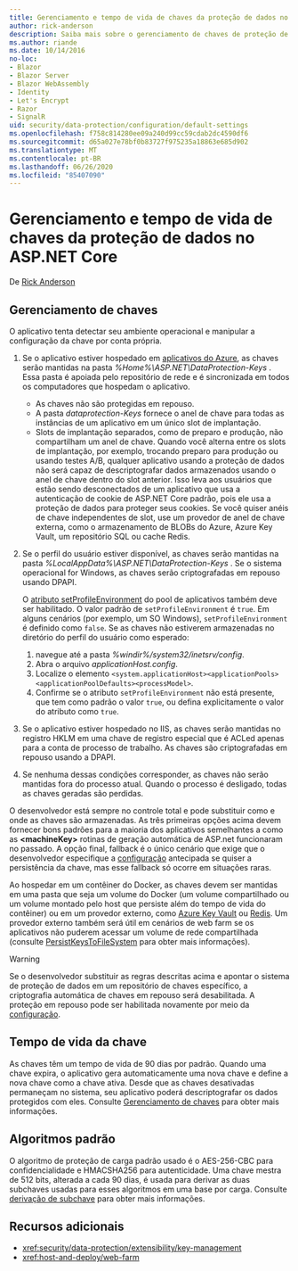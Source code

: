 ```yaml
---
title: Gerenciamento e tempo de vida de chaves da proteção de dados no ASP.NET Core
author: rick-anderson
description: Saiba mais sobre o gerenciamento de chaves de proteção de dados e o tempo de vida em ASP.NET Core.
ms.author: riande
ms.date: 10/14/2016
no-loc:
- Blazor
- Blazor Server
- Blazor WebAssembly
- Identity
- Let's Encrypt
- Razor
- SignalR
uid: security/data-protection/configuration/default-settings
ms.openlocfilehash: f758c814280ee09a240d99cc59cdab2dc4590df6
ms.sourcegitcommit: d65a027e78bf0b83727f975235a18863e685d902
ms.translationtype: MT
ms.contentlocale: pt-BR
ms.lasthandoff: 06/26/2020
ms.locfileid: "85407090"
---
```

# <a name="data-protection-key-management-and-lifetime-in-aspnet-core"></a>Gerenciamento e tempo de vida de chaves da proteção de dados no ASP.NET Core

De [Rick Anderson](https://twitter.com/RickAndMSFT)

## <a name="key-management"></a>Gerenciamento de chaves

O aplicativo tenta detectar seu ambiente operacional e manipular a configuração da chave por conta própria.

1. Se o aplicativo estiver hospedado em [aplicativos do Azure](https://azure.microsoft.com/services/app-service/), as chaves serão mantidas na pasta *%Home%\ASP.NET\DataProtection-Keys* . Essa pasta é apoiada pelo repositório de rede e é sincronizada em todos os computadores que hospedam o aplicativo.
   * As chaves não são protegidas em repouso.
   * A pasta *dataprotection-Keys* fornece o anel de chave para todas as instâncias de um aplicativo em um único slot de implantação.
   * Slots de implantação separados, como de preparo e produção, não compartilham um anel de chave. Quando você alterna entre os slots de implantação, por exemplo, trocando preparo para produção ou usando testes A/B, qualquer aplicativo usando a proteção de dados não será capaz de descriptografar dados armazenados usando o anel de chave dentro do slot anterior. Isso leva aos usuários que estão sendo desconectados de um aplicativo que usa a autenticação de cookie de ASP.NET Core padrão, pois ele usa a proteção de dados para proteger seus cookies. Se você quiser anéis de chave independentes de slot, use um provedor de anel de chave externa, como o armazenamento de BLOBs do Azure, Azure Key Vault, um repositório SQL ou cache Redis.

1. Se o perfil do usuário estiver disponível, as chaves serão mantidas na pasta *%LocalAppData%\ASP.NET\DataProtection-Keys* . Se o sistema operacional for Windows, as chaves serão criptografadas em repouso usando DPAPI.

   O [atributo setProfileEnvironment](/iis/configuration/system.applicationhost/applicationpools/add/processmodel#configuration) do pool de aplicativos também deve ser habilitado. O valor padrão de `setProfileEnvironment` é `true`. Em alguns cenários (por exemplo, um SO Windows), `setProfileEnvironment` é definido como `false`. Se as chaves não estiverem armazenadas no diretório do perfil do usuário como esperado:

   1. navegue até a pasta *%windir%/system32/inetsrv/config*.
   1. Abra o arquivo *applicationHost.config*.
   1. Localize o elemento `<system.applicationHost><applicationPools><applicationPoolDefaults><processModel>`.
   1. Confirme se o atributo `setProfileEnvironment` não está presente, que tem como padrão o valor `true`, ou defina explicitamente o valor do atributo como `true`.

1. Se o aplicativo estiver hospedado no IIS, as chaves serão mantidas no registro HKLM em uma chave de registro especial que é ACLed apenas para a conta de processo de trabalho. As chaves são criptografadas em repouso usando a DPAPI.

1. Se nenhuma dessas condições corresponder, as chaves não serão mantidas fora do processo atual. Quando o processo é desligado, todas as chaves geradas são perdidas.

O desenvolvedor está sempre no controle total e pode substituir como e onde as chaves são armazenadas. As três primeiras opções acima devem fornecer bons padrões para a maioria dos aplicativos semelhantes a como as **\<machineKey>** rotinas de geração automática de ASP.net funcionaram no passado. A opção final, fallback é o único cenário que exige que o desenvolvedor especifique a [configuração](xref:security/data-protection/configuration/overview) antecipada se quiser a persistência da chave, mas esse fallback só ocorre em situações raras.

Ao hospedar em um contêiner do Docker, as chaves devem ser mantidas em uma pasta que seja um volume do Docker (um volume compartilhado ou um volume montado pelo host que persiste além do tempo de vida do contêiner) ou em um provedor externo, como [Azure Key Vault](https://azure.microsoft.com/services/key-vault/) ou [Redis](https://redis.io/). Um provedor externo também será útil em cenários de web farm se os aplicativos não puderem acessar um volume de rede compartilhada (consulte [PersistKeysToFileSystem](xref:security/data-protection/configuration/overview#persistkeystofilesystem) para obter mais informações).

> [!WARNING]
> Se o desenvolvedor substituir as regras descritas acima e apontar o sistema de proteção de dados em um repositório de chaves específico, a criptografia automática de chaves em repouso será desabilitada. A proteção em repouso pode ser habilitada novamente por meio da [configuração](xref:security/data-protection/configuration/overview).

## <a name="key-lifetime"></a>Tempo de vida da chave

As chaves têm um tempo de vida de 90 dias por padrão. Quando uma chave expira, o aplicativo gera automaticamente uma nova chave e define a nova chave como a chave ativa. Desde que as chaves desativadas permaneçam no sistema, seu aplicativo poderá descriptografar os dados protegidos com eles. Consulte [Gerenciamento de chaves](xref:security/data-protection/implementation/key-management#key-expiration-and-rolling) para obter mais informações.

## <a name="default-algorithms"></a>Algoritmos padrão

O algoritmo de proteção de carga padrão usado é o AES-256-CBC para confidencialidade e HMACSHA256 para autenticidade. Uma chave mestra de 512 bits, alterada a cada 90 dias, é usada para derivar as duas subchaves usadas para esses algoritmos em uma base por carga. Consulte [derivação de subchave](xref:security/data-protection/implementation/subkeyderivation#additional-authenticated-data-and-subkey-derivation) para obter mais informações.

## <a name="additional-resources"></a>Recursos adicionais

* <xref:security/data-protection/extensibility/key-management>
* <xref:host-and-deploy/web-farm>
